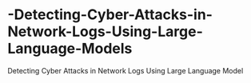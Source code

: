 # -Detecting-Cyber-Attacks-in-Network-Logs-Using-Large-Language-Models
 Detecting Cyber Attacks in Network Logs Using Large Language Model
